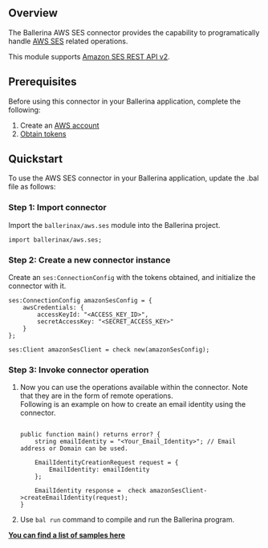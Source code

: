 ## Overview
The Ballerina AWS SES connector provides the capability to programatically handle [AWS SES](https://aws.amazon.com/ses/) related operations.

This module supports [Amazon SES REST API v2](https://docs.aws.amazon.com/ses/latest/APIReference-V2/Welcome.html).
 
## Prerequisites
Before using this connector in your Ballerina application, complete the following:
1. Create an [AWS account](https://portal.aws.amazon.com/billing/signup?nc2=h_ct&src=default&redirect_url=https%3A%2F%2Faws.amazon.com%2Fregistration-confirmation#/start)
2. [Obtain tokens](https://docs.aws.amazon.com/IAM/latest/UserGuide/id_credentials_access-keys.html)

## Quickstart
To use the AWS SES connector in your Ballerina application, update the .bal file as follows:

### Step 1: Import connector
Import the `ballerinax/aws.ses` module into the Ballerina project.
```ballerina
import ballerinax/aws.ses;
```

### Step 2: Create a new connector instance
Create an `ses:ConnectionConfig` with the tokens obtained, and initialize the connector with it.
```ballerina
ses:ConnectionConfig amazonSesConfig = {
    awsCredentials: {
        accessKeyId: "<ACCESS_KEY_ID>",
        secretAccessKey: "<SECRET_ACCESS_KEY>"
    }
};

ses:Client amazonSesClient = check new(amazonSesConfig);
```

### Step 3: Invoke connector operation
1. Now you can use the operations available within the connector. Note that they are in the form of remote operations.  
Following is an example on how to create an email identity using the connector.

    ```ballerina

    public function main() returns error? {
        string emailIdentity = "<Your_Email_Identity>"; // Email address or Domain can be used.

        EmailIdentityCreationRequest request = {
            EmailIdentity: emailIdentity
        };

        EmailIdentity response =  check amazonSesClient->createEmailIdentity(request);
    }
    ```
2. Use `bal run` command to compile and run the Ballerina program.

**[You can find a list of samples here](https://github.com/ballerina-platform/module-ballerinax-aws.ses/tree/master/ses/samples)**
